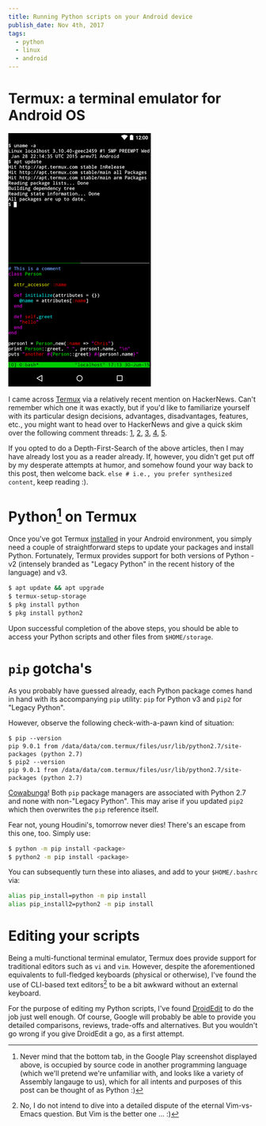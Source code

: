 ```yaml
---
title: Running Python scripts on your Android device
publish_date: Nov 4th, 2017
tags:
  - python
  - linux
  - android
---
```


# Termux: a terminal emulator for Android OS

![Termux: a terminal emulator for Android OS](/uploads/linux/termux.png "Termux: a terminal emulator for Android OS")

I came across [Termux][termux] via a relatively recent mention on HackerNews. Can't remember which one it was exactly, but if you'd like to familiarize yourself with its particular design decisions,
advantages, disadvantages, features, etc., you might want to head over to HackerNews and give a quick skim over the following comment threads: [1][termux_hn_1], [2][termux_hn_2], [3][termux_hn_3], [4][termux_hn_4], [5][termux_hn_5].

If you opted to do a Depth-First-Search of the above articles, then I may have already lost you as a reader already. If, however, you didn't get put off by my desperate attempts at humor, and somehow found your way back to this post, then welcome back. `else # i.e., you prefer synthesized content`, keep reading :).

# Python[^google_play_screenshot] on Termux
Once you've got Termux [installed][termux_google_play] in your Android environment, you simply need a
couple of straightforward steps to update your packages and install Python. Fortunately, Termux provides support for both versions of Python - v2 (intensely branded as "Legacy Python" in the recent history of the language) and v3.

[^google_play_screenshot]: Never mind that the bottom tab, in the Google Play screenshot displayed above, is occupied by source code in another programming language (which we'll pretend we're unfamiliar with, and looks like a variety of Assembly langauge to us), which for all intents and purposes of this post can be thought of as Python :)

```bash
$ apt update && apt upgrade
$ termux-setup-storage
$ pkg install python
$ pkg install python2
```

Upon successful completion of the above steps, you should be able to access your Python scripts and
other files from `$HOME/storage`.

# `pip` gotcha's

As you probably have guessed already, each Python package comes hand in hand with its accompanying `pip` utility: `pip` for Python v3 and `pip2` for "Legacy Python".

However, observe the following check-with-a-pawn kind of situation:
```shell
$ pip --version
pip 9.0.1 from /data/data/com.termux/files/usr/lib/python2.7/site-packages (python 2.7)
$ pip2 --version
pip 9.0.1 from /data/data/com.termux/files/usr/lib/python2.7/site-packages (python 2.7)
```

[Cowabunga][cowabunga]! Both `pip` package managers are associated with Python 2.7 and none with
non-"Legacy Python". This may arise if you updated `pip2` which then overwrites the `pip` reference itself.

Fear not, young Houdini's, tomorrow never dies! There's an escape from this one, too. Simply use:
```bash
$ python -m pip install <package>
$ python2 -m pip install <package>
```

You can subsequently turn these into aliases, and add to your `$HOME/.bashrc` via:
```bash
alias pip_install=python -m pip install
alias pip_install2=python2 -m pip install
```

# Editing your scripts

Being a multi-functional terminal emulator, Termux does provide support for
traditional editors such as `vi` and `vim`. However, despite the aforementioned
equivalents to full-fledged keyboards (physical or otherwise), I've found the use
of CLI-based text editors[^vim_vs_emacs] to be a bit awkward without an external keyboard.

[^vim_vs_emacs]: No, I do not intend to dive into a detailed dispute of the eternal
Vim-vs-Emacs question. But Vim is the better one ... :)

For the purpose of editing my Python scripts, I've found [DroidEdit][droid_edit_google_play]
to do the job just well enough. Of course, Google will probably be able to provide you
detailed comparisons, reviews, trade-offs and alternatives. But you wouldn't go wrong if you give DroidEdit a go, as a first attempt.

[termux]: https://termux.com/
[termux_keyboard]: https://termux.com/touch-keyboard.html
[termux_storage]: https://termux.com/storage.html
[termux_google_play]: https://play.google.com/store/apps/details?id=com.termux
[termux_python]: https://wiki.termux.com/wiki/Python
[droid_edit_google_play]: https://play.google.com/store/apps/details?id=com.aor.droidedit
[termux_hn_1]: https://news.ycombinator.com/item?id=9905391
[termux_hn_2]: https://news.ycombinator.com/item?id=11572939
[termux_hn_3]: https://news.ycombinator.com/item?id=15529426
[termux_hn_4]: https://news.ycombinator.com/item?id=11570596
[termux_hn_5]: https://news.ycombinator.com/item?id=11459355
[cowabunga]: http://turtlepedia.wikia.com/wiki/Cowabunga_(catchphrase)